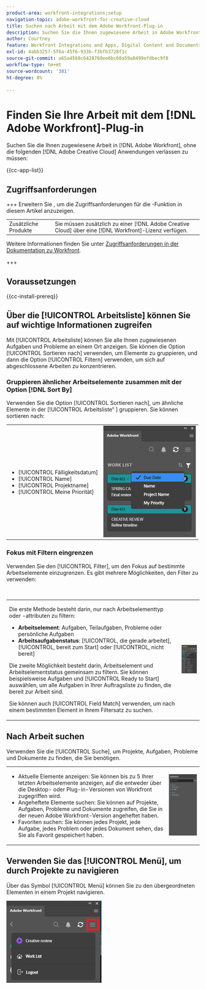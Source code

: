 ```yaml
---
product-area: workfront-integrations;setup
navigation-topic: adobe-workfront-for-creative-cloud
title: Suchen nach Arbeit mit dem Adobe Workfront-Plug-in
description: Suchen Sie die Ihnen zugewiesene Arbeit in Adobe Workfront, ohne Adobe Creative Cloud-Programme verlassen zu müssen.
author: Courtney
feature: Workfront Integrations and Apps, Digital Content and Documents
exl-id: 4abb3257-5f6a-45f6-933b-f3bfb3728f1c
source-git-commit: a65a4568c6428768ee6bc60a59a8499efdbec9f8
workflow-type: tm+mt
source-wordcount: '381'
ht-degree: 0%

---
```


# Finden Sie Ihre Arbeit mit dem [!DNL Adobe Workfront]-Plug-in

Suchen Sie die Ihnen zugewiesene Arbeit in [!DNL Adobe Workfront], ohne die folgenden [!DNL Adobe Creative Cloud] Anwendungen verlassen zu müssen:

{{cc-app-list}}

## Zugriffsanforderungen

+++ Erweitern Sie , um die Zugriffsanforderungen für die -Funktion in diesem Artikel anzuzeigen.

<table style="table-layout:auto"> 
 <col> 
 <col> 
 <tbody> 
 <!-- <tr> 
   <td role="rowheader">[!DNL Adobe Workfront] package</td> 
   <td> Any</td> 
  </tr> 
  <tr data-mc-conditions=""> 
   <td role="rowheader">[!DNL Adobe Workfront] license</td> 
   <td> 
   <p>Standard</p>
   <p>Work or higher</p> </td> 
  </tr> -->
  <tr> 
   <td role="rowheader">Zusätzliche Produkte</td> 
   <td>Sie müssen zusätzlich zu einer [!DNL Adobe Creative Cloud] über eine [!DNL Workfront]-Lizenz verfügen.</td> 
  </tr> 
 </tbody> 
</table>

Weitere Informationen finden Sie unter [Zugriffsanforderungen in der Dokumentation zu Workfront](/help/quicksilver/administration-and-setup/add-users/access-levels-and-object-permissions/access-level-requirements-in-documentation.md).

+++

## Voraussetzungen

{{cc-install-prereq}}

## Über die [!UICONTROL Arbeitsliste] können Sie auf wichtige Informationen zugreifen

Mit [!UICONTROL Arbeitsliste] können Sie alle Ihnen zugewiesenen Aufgaben und Probleme an einem Ort anzeigen. Sie können die Option [!UICONTROL Sortieren nach] verwenden, um Elemente zu gruppieren, und dann die Option [!UICONTROL Filtern] verwenden, um sich auf abgeschlossene Arbeiten zu konzentrieren.

### Gruppieren ähnlicher Arbeitselemente zusammen mit der Option [!DNL Sort By]

Verwenden Sie die Option [!UICONTROL Sortieren nach], um ähnliche Elemente in der [!UICONTROL Arbeitsliste“ ] gruppieren. Sie können sortieren nach:

<table style="table-layout:auto"> 
 <col> 
 <col> 
 <tbody> 
  <tr> 
   <td> 
    <ul> 
     <li>[!UICONTROL Fälligkeitsdatum]</li> 
     <li>[!UICONTROL Name]</li> 
     <li>[!UICONTROL Projektname]</li> 
     <li>[!UICONTROL Meine Priorität]</li> 
    </ul> </td> 
   <td> <img src="assets/copy-of-sort-by-350x606.png" style="width: 350;height: 606;"> </td> 
  </tr> 
 </tbody> 
</table>

### Fokus mit Filtern eingrenzen

Verwenden Sie den [!UICONTROL Filter], um den Fokus auf bestimmte Arbeitselemente einzugrenzen. Es gibt mehrere Möglichkeiten, den Filter zu verwenden:

 

<table style="table-layout:auto"> 
 <col> 
 <col> 
 <tbody> 
  <tr> 
   <td> <p>Die erste Methode besteht darin, nur nach Arbeitselementtyp oder -attributen zu filtern:</p> 
    <ul> 
     <li><strong>Arbeitselement</strong>: Aufgaben, Teilaufgaben, Probleme oder persönliche Aufgaben</li> 
     <li><strong>Arbeitsaufgabenstatus</strong>: [!UICONTROL, die gerade arbeitet], [!UICONTROL, bereit zum Start] oder [!UICONTROL, nicht bereit]</li> 
    </ul> <p>Die zweite Möglichkeit besteht darin, Arbeitselement und Arbeitselementstatus gemeinsam zu filtern. Sie können beispielsweise Aufgaben und [!UICONTROL Ready to Start] auswählen, um alle Aufgaben in Ihrer Auftragsliste zu finden, die bereit zur Arbeit sind.</p> <p>Sie können auch [!UICONTROL Field Match] verwenden, um nach einem bestimmten Element in Ihrem Filtersatz zu suchen. </p> </td> 
   <td> <img src="assets/copy-of-filter-p-350x603.png" style="width: 350;height: 603;"> </td> 
  </tr> 
 </tbody> 
</table>

## Nach Arbeit suchen

Verwenden Sie die [!UICONTROL Suche], um Projekte, Aufgaben, Probleme und Dokumente zu finden, die Sie benötigen.

<table style="table-layout:auto"> 
 <col> 
 <col> 
 <tbody> 
  <tr> 
   <td> 
    <ul> 
     <li>Aktuelle Elemente anzeigen: Sie können bis zu 5 Ihrer letzten Arbeitselemente anzeigen, auf die entweder über die Desktop- oder Plug-in-Versionen von Workfront zugegriffen wird.</li> 
     <li>Angeheftete Elemente suchen: Sie können auf Projekte, Aufgaben, Probleme und Dokumente zugreifen, die Sie in der neuen Adobe Workfront-Version angeheftet haben.</li> 
     <li>Favoriten suchen: Sie können jedes Projekt, jede Aufgabe, jedes Problem oder jedes Dokument sehen, das Sie als Favorit gespeichert haben.</li> 
    </ul> </td> 
   <td> <img src="assets/copy-of-search-p.png"> </td> 
  </tr> 
 </tbody> 
</table>

## Verwenden Sie das [!UICONTROL Menü], um durch Projekte zu navigieren

Über das Symbol [!UICONTROL Menü] können Sie zu den übergeordneten Elementen in einem Projekt navigieren.

![Zurück zur Arbeitsliste](assets/go-back-to-work-list-350x314.png)

